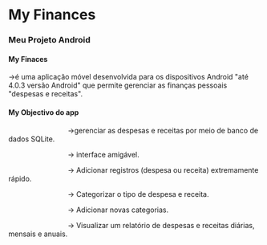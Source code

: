 <h1>My Finances</h1>
<h3>Meu Projeto Android</h3>
<h4>My Finaces</h4><p>->é uma aplicação móvel desenvolvida para os dispositivos Android "até 4.0.3 versão Android" que permite gerenciar as finanças pessoais "despesas e receitas".</p>
<h4>My Objectivo do app</h4>
&nbsp &nbsp &nbsp &nbsp &nbsp &nbsp &nbsp &nbsp&nbsp &nbsp &nbsp &nbsp &nbsp &nbsp &nbsp &nbsp->gerenciar as despesas e receitas por meio de banco de dados SQLite.</p>
&nbsp &nbsp &nbsp &nbsp &nbsp &nbsp &nbsp &nbsp&nbsp &nbsp &nbsp &nbsp &nbsp &nbsp &nbsp &nbsp-> interface amigável.<br></p> 
&nbsp &nbsp &nbsp &nbsp &nbsp &nbsp &nbsp &nbsp&nbsp &nbsp &nbsp &nbsp &nbsp &nbsp &nbsp &nbsp-> Adicionar registros (despesa ou receita) extremamente rápido.<br> </p>
&nbsp &nbsp &nbsp &nbsp &nbsp &nbsp &nbsp &nbsp&nbsp &nbsp &nbsp &nbsp &nbsp &nbsp &nbsp &nbsp-> Categorizar o tipo de despesa e receita.<br> </p>
&nbsp &nbsp &nbsp &nbsp &nbsp &nbsp &nbsp &nbsp&nbsp &nbsp &nbsp &nbsp &nbsp &nbsp &nbsp &nbsp-> Adicionar novas categorias.<br> </p>
&nbsp &nbsp &nbsp &nbsp &nbsp &nbsp &nbsp &nbsp&nbsp &nbsp &nbsp &nbsp &nbsp &nbsp &nbsp &nbsp-> Visualizar um relatório de despesas e receitas diárias, mensais e anuais.<br> </p>
